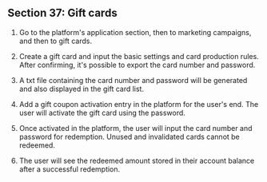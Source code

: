 ## Section 37: Gift cards

1. Go to the platform's application section, then to marketing campaigns, and then to gift cards.

2. Create a gift card and input the basic settings and card production rules. After confirming, it's possible to export the card number and password.

3. A txt file containing the card number and password will be generated and also displayed in the gift card list.

4. Add a gift coupon activation entry in the platform for the user's end. The user will activate the gift card using the password.

5. Once activated in the platform, the user will input the card number and password for redemption. Unused and invalidated cards cannot be redeemed.

6. The user will see the redeemed amount stored in their account balance after a successful redemption.